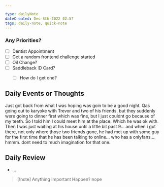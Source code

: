 ```yaml
---

type: dailyNote
dateCreated: Dec-8th-2022 02:57
tags: daily-note, quick-note
---
```




### Any Priorities?

- [ ]  Dentist Appointment 
- [ ] Get a random frontend challenge started
- [ ] Oil Change?
- [ ] Saddleback ID Card?
	- [ ] How do I get one?








## Daily Events or Thoughts

Just got back from what I was hoping was goin to be a good night.
Qas going out to karyoke with Trevor and two of his friends. but they suddenly were going to dinner first which was fine, but I just couldnt go because of my teeth. So I told him I could meet him at the place. Which he was ok with.
Then I was just waiting at his house until a little bit past 9... and when i got there, not only where those two friends gone, he had met up with some guy for the first time that he has been talking to online... who has a onlyfans.... hmmm. dont need to much imagination for that one.




## Daily Review

- ...


>[!note] Anything Important Happen?
>nope

